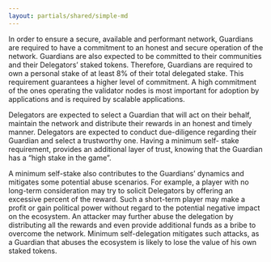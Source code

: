 ```yaml
---
layout: partials/shared/simple-md
---
```


In order to ensure a secure, available and performant network, Guardians are required to have a commitment to an honest and secure operation of the network. Guardians are also expected to be committed to their communities and their Delegators’ staked tokens. Therefore, Guardians are required to own a personal stake of at least 8% of their total delegated stake. This requirement guarantees a higher level of commitment. A high commitment of the ones operating the validator nodes is most important for adoption by applications and is required by scalable applications.

Delegators are expected to select a Guardian that will act on their behalf, maintain the network and distribute their rewards in an honest and timely manner. Delegators are expected to conduct due-diligence regarding their Guardian and select a trustworthy one. Having a minimum self- stake requirement, provides an additional layer of trust, knowing that the Guardian has a “high stake in the game”.

A minimum self-stake also contributes to the Guardians’ dynamics and mitigates some potential abuse scenarios. For example, a player with no long-term consideration may try to solicit Delegators by offering an excessive percent of the reward. Such a short-term player may make a profit or gain political power without regard to the potential negative impact on the ecosystem. An attacker may further abuse the delegation by distributing all the rewards and even provide additional funds as a bribe to overcome the network. Minimum self-delegation mitigates such attacks, as a Guardian that abuses the ecosystem is likely to lose the value of his own staked tokens.
